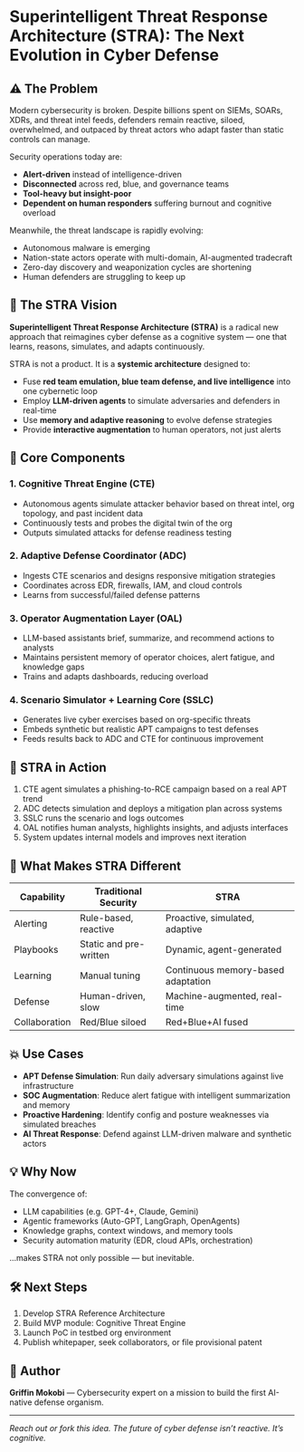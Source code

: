 
# Superintelligent Threat Response Architecture (STRA): The Next Evolution in Cyber Defense

## ⚠️ The Problem

Modern cybersecurity is broken. Despite billions spent on SIEMs, SOARs, XDRs, and threat intel feeds, defenders remain reactive, siloed, overwhelmed, and outpaced by threat actors who adapt faster than static controls can manage. 

Security operations today are:
- **Alert-driven** instead of intelligence-driven
- **Disconnected** across red, blue, and governance teams
- **Tool-heavy but insight-poor**
- **Dependent on human responders** suffering burnout and cognitive overload

Meanwhile, the threat landscape is rapidly evolving:
- Autonomous malware is emerging
- Nation-state actors operate with multi-domain, AI-augmented tradecraft
- Zero-day discovery and weaponization cycles are shortening
- Human defenders are struggling to keep up

## 🚀 The STRA Vision

**Superintelligent Threat Response Architecture (STRA)** is a radical new approach that reimagines cyber defense as a cognitive system — one that learns, reasons, simulates, and adapts continuously.

STRA is not a product. It is a **systemic architecture** designed to:
- Fuse **red team emulation, blue team defense, and live intelligence** into one cybernetic loop
- Employ **LLM-driven agents** to simulate adversaries and defenders in real-time
- Use **memory and adaptive reasoning** to evolve defense strategies
- Provide **interactive augmentation** to human operators, not just alerts

## 🧠 Core Components

### 1. **Cognitive Threat Engine (CTE)**
- Autonomous agents simulate attacker behavior based on threat intel, org topology, and past incident data
- Continuously tests and probes the digital twin of the org
- Outputs simulated attacks for defense readiness testing

### 2. **Adaptive Defense Coordinator (ADC)**
- Ingests CTE scenarios and designs responsive mitigation strategies
- Coordinates across EDR, firewalls, IAM, and cloud controls
- Learns from successful/failed defense patterns

### 3. **Operator Augmentation Layer (OAL)**
- LLM-based assistants brief, summarize, and recommend actions to analysts
- Maintains persistent memory of operator choices, alert fatigue, and knowledge gaps
- Trains and adapts dashboards, reducing overload

### 4. **Scenario Simulator + Learning Core (SSLC)**
- Generates live cyber exercises based on org-specific threats
- Embeds synthetic but realistic APT campaigns to test defenses
- Feeds results back to ADC and CTE for continuous improvement

## 🔄 STRA in Action

1. CTE agent simulates a phishing-to-RCE campaign based on a real APT trend
2. ADC detects simulation and deploys a mitigation plan across systems
3. SSLC runs the scenario and logs outcomes
4. OAL notifies human analysts, highlights insights, and adjusts interfaces
5. System updates internal models and improves next iteration

## 🧬 What Makes STRA Different

| Capability | Traditional Security | STRA |
|-----------|----------------------|------|
| Alerting | Rule-based, reactive | Proactive, simulated, adaptive |
| Playbooks | Static and pre-written | Dynamic, agent-generated |
| Learning | Manual tuning | Continuous memory-based adaptation |
| Defense | Human-driven, slow | Machine-augmented, real-time |
| Collaboration | Red/Blue siloed | Red+Blue+AI fused |

## 💥 Use Cases

- **APT Defense Simulation**: Run daily adversary simulations against live infrastructure
- **SOC Augmentation**: Reduce alert fatigue with intelligent summarization and memory
- **Proactive Hardening**: Identify config and posture weaknesses via simulated breaches
- **AI Threat Response**: Defend against LLM-driven malware and synthetic actors

## 💡 Why Now

The convergence of:
- LLM capabilities (e.g. GPT-4+, Claude, Gemini)
- Agentic frameworks (Auto-GPT, LangGraph, OpenAgents)
- Knowledge graphs, context windows, and memory tools
- Security automation maturity (EDR, cloud APIs, orchestration)

...makes STRA not only possible — but inevitable.

## 🛠️ Next Steps

1. Develop STRA Reference Architecture
2. Build MVP module: Cognitive Threat Engine
3. Launch PoC in testbed org environment
4. Publish whitepaper, seek collaborators, or file provisional patent

## 🧠 Author
**Griffin Mokobi** — Cybersecurity expert on a mission to build the first AI-native defense organism.

---

*Reach out or fork this idea. The future of cyber defense isn’t reactive. It’s cognitive.*

